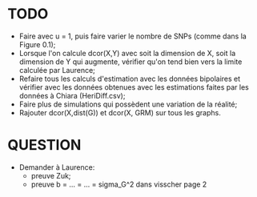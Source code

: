 # TODO

- Faire avec u = 1, puis faire varier le nombre de SNPs (comme dans la Figure 0.1);
- Lorsque l'on calcule dcor(X,Y) avec soit la dimension de X, soit la dimension de Y qui augmente, vérifier qu'on tend bien vers la limite calculée par Laurence;
- Refaire tous les calculs d'estimation avec les données bipolaires et vérifier avec les données obtenues avec les estimations faites par les données à Chiara (HeriDiff.csv);
- Faire plus de simulations qui possèdent une variation de la réalité;
- Rajouter dcor(X,dist(G)) et dcor(X, GRM) sur tous les graphs.


# QUESTION
- Demander à Laurence:
    - preuve Zuk;
    - preuve b = ... = ... = sigma_G^2 dans visscher page 2